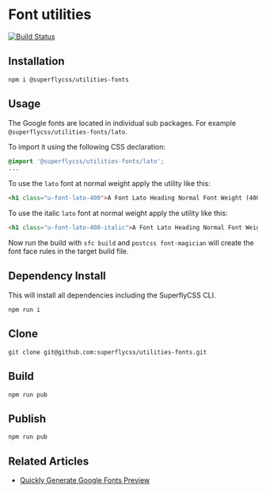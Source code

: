# Font utilities

[![Build Status](https://travis-ci.org/superflycss/utilities-fonts.svg?branch=master)](https://travis-ci.org/superflycss/utilities-fonts)



## Installation

```
npm i @superflycss/utilities-fonts
```

## Usage


The Google fonts are located in individual sub packages.  For example `@superflycss/utilities-fonts/lato`.  


To import it using the following CSS declaration:
``` css
@import '@superflycss/utilities-fonts/lato';
...

```

To use the `lato` font at normal weight apply the utility
like this:

``` html
<h1 class="u-font-lato-400">A Font Lato Heading Normal Font Weight (400)</h1>
```

To use the italic `lato` font at normal weight apply the utility like this:

``` html
<h1 class="u-font-lato-400-italic">A Font Lato Heading Normal Font Weight (400)</h1>
```


Now run the build with `sfc build` and `postcss font-magician` will create the font face rules in the target build file.

## Dependency Install

This will install all dependencies
including the SuperflyCSS CLI.

```
npm run i
```

## Clone

```
git clone git@github.com:superflycss/utilities-fonts.git
```

## Build

```
npm run pub
```

## Publish

```
npm run pub
```

## Related Articles

- [Quickly Generate Google Fonts Preview](https://medium.com/@jmatix/quickly-generate-google-fonts-preview-954dc9974a62)